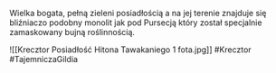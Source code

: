 Wielka bogata, pełną zieleni posiadłością a na jej terenie znajduje się bliźniaczo podobny monolit jak pod Pursecją który został specjalnie zamaskowany bujną roślinnością.

![[Krecztor Posiadłość Hitona Tawakaniego 1 fota.jpg]]
#Krecztor #TajemniczaGildia
